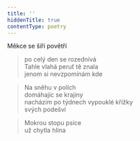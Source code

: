 ```yaml
---
title: ''
hiddenTitle: true
contentType: poetry
---
```


>   

>   

Měkce se šíří povětří

> po celý den se rozednívá  
> Tahle vlahá peruť tě znala  
> jenom si nevzpomínám kde

> Na sněhu v polích  
> domáhajíc se krajiny  
> nacházím po týdnech vypouklé křížky  
> svých podešví

> Mokrou stopu psice  
> už chytla hlína
